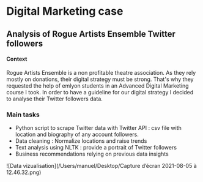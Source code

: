# Digital Marketing case
## Analysis of Rogue Artists Ensemble Twitter followers

#### Context
Rogue Artists Ensemble is a non profitable theatre association. As they rely mostly on donations, their digital strategy must be strong. That's why they requested the help of emlyon students in an Advanced Digital Marketing course I took. In order to have a guideline for our digital strategy I decided to analyse their Twitter followers data.

### Main tasks
* Python script to scrape Twitter data with Twitter API : csv file with location and biography of any account followers.
* Data cleaning : Normalize locations and raise trends
* Text analysis using NLTK : provide a portrait of Twitter followers
* Business recommendations relying on previous data insights

![Data vizualisation](/Users/manuel/Desktop/Capture d’écran 2021-08-05 à 12.46.32.png)
